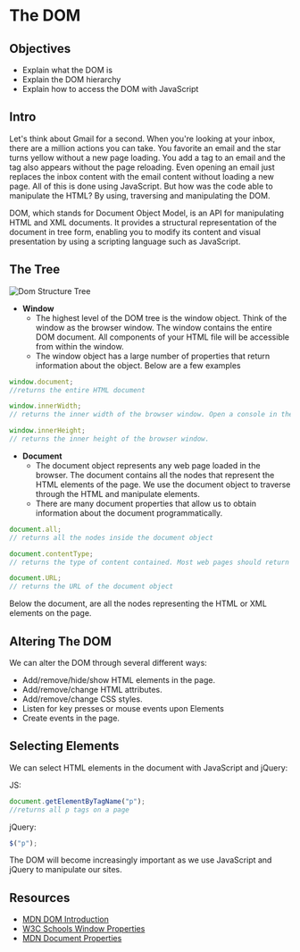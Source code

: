 # The DOM

## Objectives
+ Explain what the DOM is
+ Explain the DOM hierarchy
+ Explain how to access the DOM with JavaScript

## Intro
Let's think about Gmail for a second. When you're looking at your inbox, there are a million actions you can take. You favorite an email and the star turns yellow without a new page loading. You add a tag to an email and the tag also appears without the page reloading. Even opening an email just replaces the inbox content with the email content without loading a new page. All of this is done using JavaScript. But how was the code able to manipulate the HTML? By using, traversing and manipulating the DOM.


DOM, which stands for Document Object Model, is an API for manipulating HTML and XML documents. It provides a structural representation of the document in tree form, enabling you to modify its content and visual presentation by using a scripting language such as JavaScript.

## The Tree

![Dom Structure Tree](https://s3.amazonaws.com/learn-verified/dom-tree.gif)

+ **Window**
  + The highest level of the DOM tree is the window object. Think of the window as the browser window. The window contains the entire DOM document. All components of your HTML file will be accessible from within the window.
  + The window object has a large number of properties that return information about the object. Below are a few examples

```js
window.document;
//returns the entire HTML document

window.innerWidth;
// returns the inner width of the browser window. Open a console in the browser and enter this. Then shrink the browser window and run it again. You should get a different value.

window.innerHeight;
// returns the inner height of the browser window.
```

+ **Document**  
  + The document object represents any web page loaded in the browser. The document contains all the nodes that represent the HTML elements of the page. We use the document object to traverse through the HTML and manipulate elements.
  + There are many document properties that allow us to obtain information about the document programmatically.

```js
document.all;
// returns all the nodes inside the document object

document.contentType;
// returns the type of content contained. Most web pages should return "text/html"

document.URL;
// returns the URL of the document object
```

Below the document, are all the nodes representing the HTML or XML elements on the page.

## Altering The DOM

We can alter the DOM through several different ways:

+ Add/remove/hide/show HTML elements in the page.
+ Add/remove/change HTML attributes.
+ Add/remove/change  CSS styles.
+ Listen for key presses or mouse events upon Elements
+ Create events in the page.

## Selecting Elements

We can select HTML elements in the document with JavaScript and jQuery:

JS:
```js
document.getElementByTagName("p");
//returns all p tags on a page
```

jQuery:
```js
$("p");
```

The DOM will become increasingly important as we use JavaScript and jQuery to manipulate our sites.

## Resources

+ [MDN DOM Introduction](https://developer.mozilla.org/en-US/docs/Web/API/Document_Object_Model/Introduction)
+ [W3C Schools Window Properties](http://www.w3schools.com/jsref/obj_window.asp)
+ [MDN Document Properties](https://developer.mozilla.org/en-US/docs/Web/API/Document)
